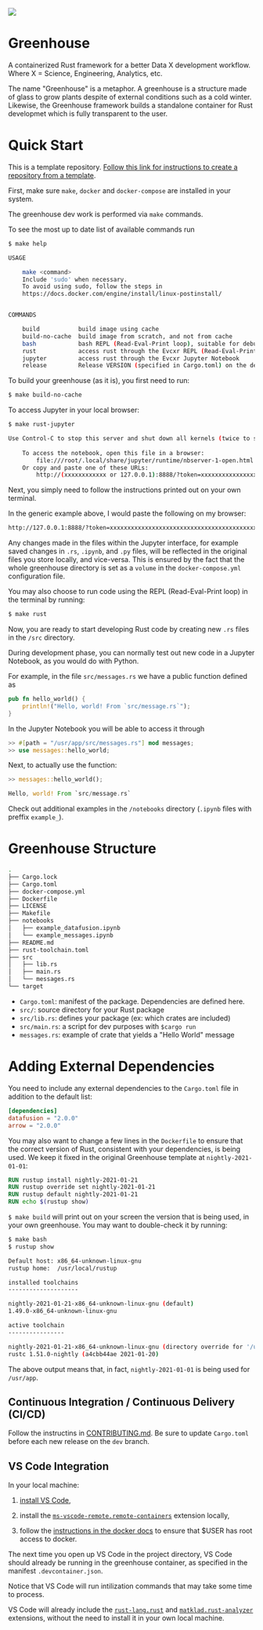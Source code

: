 ![](/images/Greenhouse_github_card.png)


# Greenhouse

A containerized Rust framework for a better Data X development workflow. Where X = Science, Engineering, Analytics, etc.


The name "Greenhouse" is a metaphor. A greenhouse is a structure made of glass to grow plants despite of external conditions such as a cold winter. Likewise, the Greenhouse framework builds a standalone container for Rust developmet which is fully transparent to the user.


# Quick Start

This is a template repository. [Follow this link for instructions to create a repository from a template](https://docs.github.com/en/github/creating-cloning-and-archiving-repositories/creating-a-repository-from-a-template#creating-a-repository-from-a-template).


First, make sure `make`, `docker` and `docker-compose` are installed in your system.


The greenhouse dev work is performed via `make` commands.


To see the most up to date list of available commands run

```bash
$ make help

USAGE

    make <command>
    Include 'sudo' when necessary.
    To avoid using sudo, follow the steps in
    https://docs.docker.com/engine/install/linux-postinstall/


COMMANDS

    build           build image using cache
    build-no-cache  build image from scratch, and not from cache
    bash            bash REPL (Read-Eval-Print loop), suitable for debugging
    rust            access rust through the Evcxr REPL (Read-Eval-Print loop)
    jupyter         access rust through the Evcxr Jupyter Notebook
    release         Release VERSION (specified in Cargo.toml) on the dev branch

```


To build your greenhouse (as it is), you first need to run:

```bash
$ make build-no-cache
```


To access Jupyter in your local browser:

```bash
$ make rust-jupyter

Use Control-C to stop this server and shut down all kernels (twice to skip confirmation).
    
    To access the notebook, open this file in a browser:
        file:///root/.local/share/jupyter/runtime/nbserver-1-open.html
    Or copy and paste one of these URLs:
        http://(xxxxxxxxxxxx or 127.0.0.1):8888/?token=xxxxxxxxxxxxxxxxxxxxxxxxxxxxxxxxxxxxxxxxxxxxxxxx
```


Next, you simply need to follow the instructions printed out on your own terminal.


In the generic example above, I would paste the following on my browser:

```bash
http://127.0.0.1:8888/?token=xxxxxxxxxxxxxxxxxxxxxxxxxxxxxxxxxxxxxxxxxxxxxxxx
```


Any changes made in the files within the Jupyter interface, for example saved changes in `.rs`, `.ipynb`, and `.py` files, will be reflected in the original files you store locally, and vice-versa. This is ensured by the fact that the whole greenhouse directory is set as a `volume` in the `docker-compose.yml` configuration file.


You may also choose to run code using the REPL (Read-Eval-Print loop) in the terminal by running:

```bash
$ make rust
```


Now, you are ready to start developing Rust code by creating new `.rs` files in the `/src` directory.


During development phase, you can normally test out new code in a Jupyter Notebook, as you would do with Python.


For example, in the file `src/messages.rs` we have a public function defined as

```rust
pub fn hello_world() {
    println!("Hello, world! From `src/message.rs`");
}
```


In the Jupyter Notebook you will be able to access it through

```rust
>> #[path = "/usr/app/src/messages.rs"] mod messages;
>> use messages::hello_world;
```


Next, to actually use the function:

```rust
>> messages::hello_world();

Hello, world! From `src/message.rs`
```


Check out additional examples in the `/notebooks` directory (`.ipynb` files with preffix `example_`).


# Greenhouse Structure

```bash
.
├── Cargo.lock
├── Cargo.toml
├── docker-compose.yml
├── Dockerfile
├── LICENSE
├── Makefile
├── notebooks
│   ├── example_datafusion.ipynb
│   └── example_messages.ipynb
├── README.md
├── rust-toolchain.toml
├── src
│   ├── lib.rs
│   ├── main.rs
│   └── messages.rs
└── target
```


* `Cargo.toml`: manifest of the package. Dependencies are defined here.
* `src/`: source directory for your Rust package
* `src/lib.rs`: defines your package (ex: which crates are included)
* `src/main.rs`: a script for dev purposes with `$cargo run`
* `messages.rs`: example of crate that yields a "Hello World" message


# Adding External Dependencies

You need to include any external dependencies to the `Cargo.toml` file in addition to the default list:

```toml
[dependencies]
datafusion = "2.0.0"
arrow = "2.0.0"
```


You may also want to change a few lines in the `Dockerfile` to ensure that the correct version of Rust, consistent with your dependencies, is being used. We keep it fixed in the original Greenhouse template at `nightly-2021-01-01`:

```dockerfile
RUN rustup install nightly-2021-01-21
RUN rustup override set nightly-2021-01-21
RUN rustup default nightly-2021-01-21
RUN echo $(rustup show)
```


`$ make build` will print out on your screen the version that is being used, in your own greenhouse. You may want to double-check it by running:

```bash
$ make bash
$ rustup show

Default host: x86_64-unknown-linux-gnu
rustup home:  /usr/local/rustup

installed toolchains
--------------------

nightly-2021-01-21-x86_64-unknown-linux-gnu (default)
1.49.0-x86_64-unknown-linux-gnu

active toolchain
----------------

nightly-2021-01-21-x86_64-unknown-linux-gnu (directory override for '/usr/app')
rustc 1.51.0-nightly (a4cbb44ae 2021-01-20)
```


The above output means that, in fact, `nightly-2021-01-01` is being used for `/usr/app`.


## Continuous Integration / Continuous Delivery (CI/CD)

Follow the instructins in [CONTRIBUTING.md](https://github.com/felipepenha/rust-greenhouse/blob/main/CONTRIBUTING.md). Be sure to update `Cargo.toml` before each new release on the `dev` branch.

## VS Code Integration

In your local machine:

1. [install VS Code](https://code.visualstudio.com/docs/setup/linux),

2. install the [`ms-vscode-remote.remote-containers`](https://marketplace.visualstudio.com/items?itemName=ms-vscode-remote.remote-containers) extension locally,

3. follow the [instructions in the docker docs](https://docs.docker.com/engine/install/linux-postinstall/) to ensure that $USER has root access to docker.

The next time you open up VS Code in the project directory, VS Code should already be running in the greenhouse container, as specified in the manifest `.devcontainer.json`. 

Notice that VS Code will run intilization commands that may take some time to process.

VS Code will already include the [`rust-lang.rust`](https://marketplace.visualstudio.com/items?itemName=rust-lang.rust) and [`matklad.rust-analyzer`](https://marketplace.visualstudio.com/items?itemName=matklad.rust-analyzer) extensions, without the need to install it in your own local machine.




